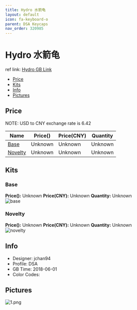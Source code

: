 ```yaml
---
title: Hydro 水箭龟
layout: default
icon: fa-keyboard-o
parent: DSA Keycaps
nav_order: 320985
---
```


# Hydro 水箭龟

ref link: [Hydro  GB Link]()  

* [Price](#price)  
* [Kits](#kits)  
* [Info](#info)  
* [Pictures](#pictures)  


## Price  
NOTE: USD to CNY exchange rate is 6.42

| Name          | Price()    |  Price(CNY) | Quantity |
| ------------- | ------------ |  ---------- | -------- |
|[Base](#base)|Unknown|Unknown|Unknown|
|[Novelty](#novelty)|Unknown|Unknown|Unknown|


## Kits  
### Base  
**Price():** Unknown    **Price(CNY):** Unknown    **Quantity:** Unknown  
<img src="{{ 'assets/images/dsa-keycaps/hydro/kits_pics/base.jpg' | relative_url }}" alt="base" class="image featured">

### Novelty  
**Price():** Unknown    **Price(CNY):** Unknown    **Quantity:** Unknown  
<img src="{{ 'assets/images/dsa-keycaps/hydro/kits_pics/novelty.jpg' | relative_url }}" alt="novelty" class="image featured">


## Info  
* Designer: jchan94  
* Profile: DSA  
* GB Time: 2018-06-01  
* Color Codes:   

## Pictures  
<img src="{{ 'assets/images/dsa-keycaps/hydro/rendering_pics/1.png' | relative_url }}" alt="1.png" class="image featured">
